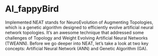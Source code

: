 # Al_fappyBird
Implemented NEAT stands for NeuroEvolution of Augmenting Topologies, which is a genetic algorithm designed to efficiently evolve artificial neural network topologies. It’s an awesome technique that addressed some challenges of Topology and Weight Evolving Artiﬁcial Neural Networks (TWEANN). Before we go deeper into NEAT, let’s take a look at two key concepts: Artificial Neural Network (ANN) and Genetic Algorithm (GA).
